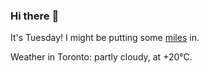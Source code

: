 ### Hi there :wave:

It's Tuesday! I might be putting some [miles](https://www.strava.com/athletes/889963) in.

Weather in Toronto: partly cloudy, at +20°C.
